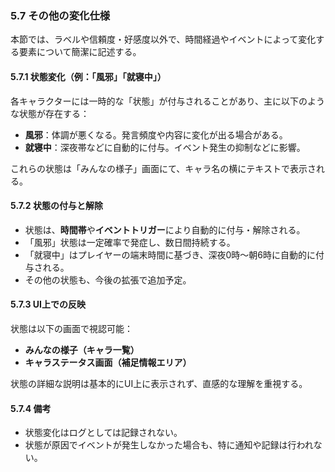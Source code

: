 ### 5.7 その他の変化仕様

本節では、ラベルや信頼度・好感度以外で、時間経過やイベントによって変化する要素について簡潔に記述する。

#### 5.7.1 状態変化（例：「風邪」「就寝中」）

各キャラクターには一時的な「状態」が付与されることがあり、主に以下のような状態が存在する：

- **風邪**：体調が悪くなる。発言頻度や内容に変化が出る場合がある。
- **就寝中**：深夜帯などに自動的に付与。イベント発生の抑制などに影響。

これらの状態は「みんなの様子」画面にて、キャラ名の横にテキストで表示される。

#### 5.7.2 状態の付与と解除

- 状態は、**時間帯**や**イベントトリガー**により自動的に付与・解除される。
- 「風邪」状態は一定確率で発症し、数日間持続する。
- 「就寝中」はプレイヤーの端末時間に基づき、深夜0時～朝6時に自動的に付与される。
- その他の状態も、今後の拡張で追加予定。

#### 5.7.3 UI上での反映

状態は以下の画面で視認可能：

- **みんなの様子（キャラ一覧）**
- **キャラステータス画面（補足情報エリア）**

状態の詳細な説明は基本的にUI上に表示されず、直感的な理解を重視する。

#### 5.7.4 備考

- 状態変化はログとしては記録されない。
- 状態が原因でイベントが発生しなかった場合も、特に通知や記録は行われない。